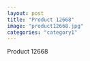```yaml
---
layout: post
title: "Product 12668"
image: "product12668.jpg"
categories: "category1"
---
```

Product 12668
